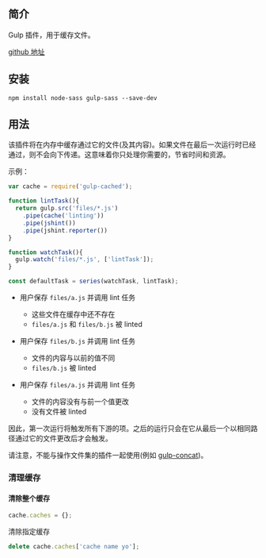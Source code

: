 ## 简介

Gulp 插件，用于缓存文件。

[github 地址](https://github.com/dlmanning/gulp-sass)

## 安装

```
npm install node-sass gulp-sass --save-dev
```

## 用法

该插件将在内存中缓存通过它的文件\(及其内容\)。如果文件在最后一次运行时已经通过，则不会向下传递。这意味着你只处理你需要的，节省时间和资源。

示例：

```js
var cache = require('gulp-cached');

function lintTask(){
  return gulp.src('files/*.js')
    .pipe(cache('linting'))
    .pipe(jshint())
    .pipe(jshint.reporter())
}

function watchTask(){
  gulp.watch('files/*.js', ['lintTask']);
}

const defaultTask = series(watchTask, lintTask);

```

* 用户保存 `files/a.js` 并调用 lint 任务
  * 这些文件在缓存中还不存在
  * `files/a.js`  和  `files/b.js` 被 linted

* 用户保存 `files/b.js` 并调用 lint 任务
  * 文件的内容与以前的值不同
  * `files/b.js` 被 linted

* 用户保存 `files/a.js` 并调用 lint 任务
  * 文件的内容没有与前一个值更改
  * 没有文件被 linted

因此，第一次运行将触发所有下游的项。之后的运行只会在它从最后一个以相同路径通过它的文件更改后才会触发。

请注意，不能与操作文件集的插件一起使用\(例如 [gulp-concat](/cha-jian/gulp-concat.md)\)。

### 清理缓存

#### 清除整个缓存

```js
cache.caches = {};
```

清除指定缓存

```js
delete cache.caches['cache name yo'];
```



